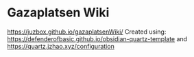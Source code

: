 # Gazaplatsen Wiki
https://juzbox.github.io/gazaplatsenWiki/
Created using: https://defenderofbasic.github.io/obsidian-quartz-template and https://quartz.jzhao.xyz/configuration
